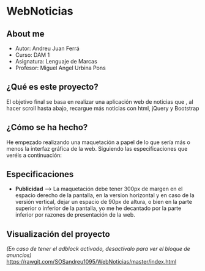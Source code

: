 # WebNoticias

About me
--------
- Autor: Andreu Juan Ferrá
- Curso: DAM 1
- Asignatura: Lenguaje de Marcas
- Profesor: Miguel Angel Urbina Pons

¿Qué es este proyecto?
----------------------
El objetivo final se basa en realizar una aplicación web de noticias que , al hacer scroll hasta abajo, recargue más noticias con html, jQuery y Bootstrap

¿Cómo se ha hecho?
------------------
He empezado realizando una maquetación a papel de lo que sería más o menos la interfaz gráfica de la web. Siguiendo las
especificaciones que veréis a continuación:

Especificaciones
----------------
- __Publicidad__ --> La maquetación debe tener 300px de margen en el espacio derecho de la pantalla, en la version horizontal y en caso
de la versión vertical, dejar un espacio de 90px de altura, o bien en la parte superior o inferior de la pantalla, yo
me he decantado por la parte inferior por razones de presentación de la web.


Visualización del proyecto
--------------------------
*(En caso de tener el adblock activado, desactívalo para ver el bloque de anuncios)*
https://rawgit.com/SOSandreu1095/WebNoticias/master/index.html
